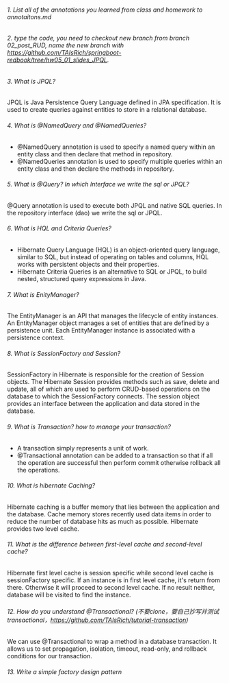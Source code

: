 ###### 1. List all of the annotations you learned from class and homework to annotaitons.md
###### 2. type the code, you need to checkout new branch from branch 02_post_RUD, name the new branch with https://github.com/TAIsRich/springboot-redbook/tree/hw05_01_slides_JPQL.
###### 3. What is JPQL?
JPQL is Java Persistence Query Language defined in JPA specification. It is used to create queries against entities to store in a relational database.
###### 4. What is @NamedQuery and @NamedQueries?
- @NamedQuery annotation is used to specify a named query within an entity class and then declare that method in repository.
- @NamedQueries annotation is used to specify multiple queries within an entity class and then declare the methods in repository.
###### 5. What is @Query? In which Interface we write the sql or JPQL?
@Query annotation is used to execute both JPQL and native SQL queries. In the repository interface (dao) we write the sql or JPQL. 
###### 6. What is HQL and Criteria Queries?
- Hibernate Query Language (HQL) is an object-oriented query language, similar to SQL, but instead of operating on tables and columns, HQL works with persistent objects and their properties. 
- Hibernate Criteria Queries is an alternative to SQL or JPQL, to build nested, structured query expressions in Java. 
###### 7. What is EnityManager?
The EntityManager is an API that manages the lifecycle of entity instances. An EntityManager object manages a set of entities that are defined by a persistence unit. Each EntityManager instance is associated with a persistence context.
###### 8. What is SessionFactory and Session?
SessionFactory in Hibernate is responsible for the creation of Session objects. The Hibernate Session provides methods such as save, delete and update, all of which are used to perform CRUD-based operations on the database to which the SessionFactory connects.
The session object provides an interface between the application and data stored in the database.
###### 9. What is Transaction? how to manage your transaction?
- A transaction simply represents a unit of work. 
- @Transactional annotation can be added to a transaction so that if all the operation are successful then perform commit otherwise rollback all the operations. 
###### 10. What is hibernate Caching?
Hibernate caching is a buffer memory that lies between the application and the database. Cache memory stores recently used data items in order to reduce the number of database hits as much as possible. Hibernate provides two level cache. 
###### 11. What is the difference between first-level cache and second-level cache?
Hibernate first level cache is session specific while second level cache is sessionFactory specific. If an instance is in first level cache, it's return from there. Otherwise it will proceed to second level cache. If no result neither, database will be visited to find the instance. 
###### 12. How do you understand @Transactional? (不要clone，要⾃⼰抄写并测试transactional，https://github.com/TAIsRich/tutorial-transaction)
We can use @Transactional to wrap a method in a database transaction. It allows us to set propagation, isolation, timeout, read-only, and rollback conditions for our transaction.
###### 13. Write a simple factory design pattern

